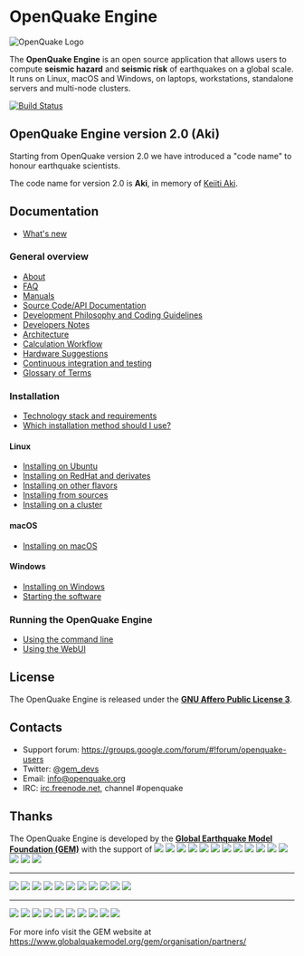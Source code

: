 # OpenQuake Engine

![OpenQuake Logo](https://www.globalquakemodel.org/media/storage/oq-logo.png)

The **OpenQuake Engine** is an open source application that allows users to compute **seismic hazard** and **seismic risk** of earthquakes on a global scale. It runs on Linux, macOS and Windows, on laptops, workstations, standalone servers and multi-node clusters.

[![Build Status](https://ci.openquake.org/job/master_oq-engine/badge/icon)](https://ci.openquake.org/job/master_oq-engine/)

## OpenQuake Engine version 2.0 (Aki)

Starting from OpenQuake version 2.0 we have introduced a "code name" to honour earthquake scientists.

The code name for version 2.0 is **Aki**, in memory of [Keiiti Aki](https://en.wikipedia.org/wiki/Keiiti_Aki).

## Documentation

* [What's new](https://github.com/gem/oq-engine/tree/engine-2.0/doc/whats-new.md)

### General overview

* [About](https://github.com/gem/oq-engine/tree/engine-2.0/doc/about.md)
* [FAQ](https://github.com/gem/oq-engine/tree/engine-2.0/doc/faq.md)
* [Manuals](http://www.globalquakemodel.org/openquake/support/documentation/engine/#manual-latest-stable)
* [Source Code/API Documentation](http://docs.openquake.org/oq-engine/)
* [Development Philosophy and Coding Guidelines](https://github.com/gem/oq-engine/tree/engine-2.0/doc/development-guidelines.md)
* [Developers Notes](https://github.com/gem/oq-engine/tree/engine-2.0/doc/development-notes.md)
* [Architecture](https://github.com/gem/oq-engine/tree/engine-2.0/doc/architecture.md)
* [Calculation Workflow](https://github.com/gem/oq-engine/tree/engine-2.0/doc/calculation-workflow.md)
* [Hardware Suggestions](https://github.com/gem/oq-engine/tree/engine-2.0/doc/hardware-suggestions.md)
* [Continuous integration and testing](https://github.com/gem/oq-engine/tree/engine-2.0/doc/testing.md)
* [Glossary of Terms](https://github.com/gem/oq-engine/tree/engine-2.0/doc/glossary.md)

### Installation

* [Technology stack and requirements](https://github.com/gem/oq-engine/tree/engine-2.0/doc/requirements.md)
* [Which installation method should I use?](https://github.com/gem/oq-engine/tree/engine-2.0/doc/installing/overview.md)

#### Linux

* [Installing on Ubuntu](https://github.com/gem/oq-engine/tree/engine-2.0/doc/installing/ubuntu.md)
* [Installing on RedHat and derivates](https://github.com/gem/oq-engine/tree/engine-2.0/doc/installing/rhel.md)
* [Installing on other flavors](https://github.com/gem/oq-engine/tree/engine-2.0/doc/installing/linux-generic.md)
* [Installing from sources](https://github.com/gem/oq-engine/tree/engine-2.0/doc/installing/development.md)
* [Installing on a cluster](https://github.com/gem/oq-engine/tree/engine-2.0/doc/installing/cluster.md)

#### macOS

* [Installing on macOS](https://github.com/gem/oq-engine/tree/engine-2.0/doc/installing/macos.md)

#### Windows

* [Installing on Windows](https://github.com/gem/oq-engine/tree/engine-2.0/doc/installing/windows.md)
* [Starting the software](https://github.com/gem/oq-engine/tree/engine-2.0/doc/running/windows.md)

### Running the OpenQuake Engine

* [Using the command line](https://github.com/gem/oq-engine/tree/engine-2.0/doc/running/unix.md)
* [Using the WebUI](https://github.com/gem/oq-engine/tree/engine-2.0/doc/running/server.md)


## License

The OpenQuake Engine is released under the **[GNU Affero Public License 3](https://github.com/gem/oq-engine/blob/master/LICENSE)**.

## Contacts

* Support forum: https://groups.google.com/forum/#!forum/openquake-users
* Twitter: [@gem_devs](https://twitter.com/gem_devs)
* Email: info@openquake.org
* IRC: [irc.freenode.net](https://webchat.freenode.net/), channel #openquake

## Thanks

The OpenQuake Engine is developed by the **[Global Earthquake Model Foundation (GEM)](http://gem.foundation)** with the support of
![](https://www.globalquakemodel.org/media/sponsor/aus.png)
![](https://www.globalquakemodel.org/media/sponsor/cidigen.png)
![](https://www.globalquakemodel.org/media/sponsor/sg_170x104.jpg)
![](https://www.globalquakemodel.org/media/sponsor/gfz.png)
![](https://www.globalquakemodel.org/media/sponsor/pcn.jpg)
![](https://www.globalquakemodel.org/media/sponsor/nied.png)
![](https://www.globalquakemodel.org/media/sponsor/nset.png)
![](https://www.globalquakemodel.org/media/sponsor/morst.jpg)
![](https://www.globalquakemodel.org/media/sponsor/RCN.jpg)
![](https://www.globalquakemodel.org/media/sponsor/swiss_1.jpg)
![](https://www.globalquakemodel.org/media/sponsor/tem.jpg)
![](https://www.globalquakemodel.org/media/sponsor/TCIP-01.png)
![](https://www.globalquakemodel.org/media/sponsor/nerc.png)
![](https://www.globalquakemodel.org/media/sponsor/usaid_BsOsE8Z_QZnaG6c.jpg)
![](https://www.globalquakemodel.org/media/sponsor/FUNVISIS_GEM_logo.png)

***

![](https://www.globalquakemodel.org/media/sponsor/FMGlobal.jpg)
![](https://www.globalquakemodel.org/media/sponsor/hannoverRe.jpg)
![](https://www.globalquakemodel.org/media/sponsor/Nephila.jpg)
![](https://www.globalquakemodel.org/media/sponsor/munichre_HwOCwR4.jpg)
![](https://www.globalquakemodel.org/media/sponsor/zurich_3eh504q.jpg)
![](https://www.globalquakemodel.org/media/sponsor/Air_JlQh6Ke.jpg)
![](https://www.globalquakemodel.org/media/sponsor/sur_170x104.jpg)
![](https://www.globalquakemodel.org/media/sponsor/EUCENTRE_BRAw8x4.jpg)
![](https://www.globalquakemodel.org/media/sponsor/GiroJ.jpg)
![](https://www.globalquakemodel.org/media/sponsor/arup.jpg)
![](https://www.globalquakemodel.org/media/sponsor/OYO_1.jpg)

***

![](https://www.globalquakemodel.org/media/sponsor/OECD.jpg)
![](https://www.globalquakemodel.org/media/sponsor/worldbank_2.jpg)
![](https://www.globalquakemodel.org/media/sponsor/ISDR.jpg)
![](https://www.globalquakemodel.org/media/sponsor/Unesco.jpg)
![](https://www.globalquakemodel.org/media/sponsor/iaspei.jpg)
![](https://www.globalquakemodel.org/media/sponsor/iaee.jpg)
![](https://www.globalquakemodel.org/media/sponsor/istructe.jpg)
![](https://www.globalquakemodel.org/media/sponsor/cssc.jpg)
![](https://www.globalquakemodel.org/media/sponsor/IRDRICSU.png)
![](https://www.globalquakemodel.org/media/sponsor/EERI_GEM.png)

For more info visit the GEM website at https://www.globalquakemodel.org/gem/organisation/partners/
